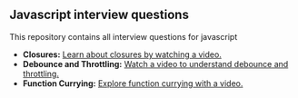 ## Javascript interview questions

This repository contains all interview questions for javascript

- **Closures:** [Learn about closures by watching a video.](https://youtu.be/97BGPJyGKp4
)
- **Debounce and Throttling:** [Watch a video to understand debounce and throttling.](https://youtu.be/pkvXAM3uIZ8)
- **Function Currying:** [Explore function currying with a video.](https://youtu.be/L-hcNP65hM4)